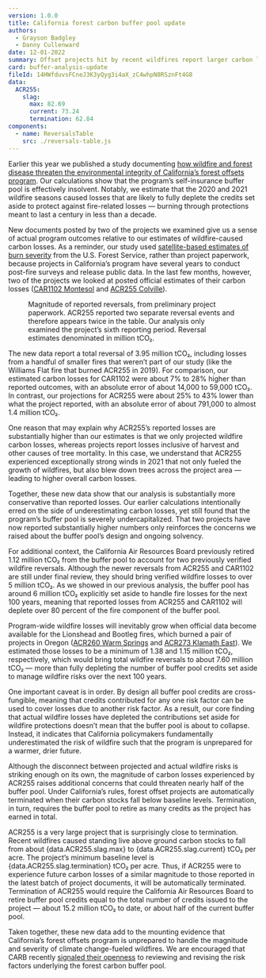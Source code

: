 ```yaml
---
version: 1.0.0
title: California forest carbon buffer pool update
authors:
  - Grayson Badgley
  - Danny Cullenward
date: 12-01-2022
summary: Offset projects hit by recent wildfires report larger carbon losses than we had projected.
card: buffer-analysis-update
fileId: 14HWfduvsFCneJ3K3yQyg3i4aX_zC4whpN8RSznFt4G8
data:
  ACR255:
    slag:
      max: 82.69
      current: 73.24
      termination: 62.84
components:
  - name: ReversalsTable
    src: ./reversals-table.js
---
```


Earlier this year we published a study documenting [how wildfire and forest disease threaten the environmental integrity of California’s forest offsets program](http://dx.doi.org/10.3389/ffgc.2022.930426). Our calculations show that the program’s self-insurance buffer pool is effectively insolvent. Notably, we estimate that the 2020 and 2021 wildfire seasons caused losses that are likely to fully deplete the credits set aside to protect against fire-related losses — burning through protections meant to last a century in less than a decade.

New documents posted by two of the projects we examined give us a sense of actual program outcomes relative to our estimates of wildfire-caused carbon losses. As a reminder, our study used [satellite-based estimates of burn severity](https://burnseverity.cr.usgs.gov/ravg/) from the U.S. Forest Service, rather than project paperwork, because projects in California’s program have several years to conduct post-fire surveys and release public data. In the last few months, however, two of the projects we looked at posted official estimates of their carbon losses ([CAR1102 Montesol](https://thereserve2.apx.com/mymodule/reg/TabDocuments.asp?r=111&ad=Prpt&act=update&type=PRO&aProj=pub&tablename=doc&id1=1102) and [ACR255 Colville](https://acr2.apx.com/mymodule/reg/TabDocuments.asp?r=111&ad=Prpt&act=update&type=PRO&aProj=pub&tablename=doc&id1=255)).

<Figure>
  <ReversalsTable />
  <TableCaption number={1}>
    Magnitude of reported reversals, from preliminary project paperwork. ACR255
    reported two separate reversal events and therefore appears twice in the
    table. Our analysis only examined the project’s sixth reporting period.
    Reversal estimates denominated in million tCO₂.
  </TableCaption>
</Figure>

The new data report a total reversal of 3.95 million tCO₂, including losses from a handful of smaller fires that weren’t part of our study (like the Williams Flat fire that burned ACR255 in 2019). For comparison, our estimated carbon losses for CAR1102 were about 7% to 28% higher than reported outcomes, with an absolute error of about 14,000 to 59,000 tCO₂. In contrast, our projections for ACR255 were about 25% to 43% lower than what the project reported, with an absolute error of about 791,000 to almost 1.4 million tCO₂.

One reason that may explain why ACR255’s reported losses are substantially higher than our estimates is that we only projected wildfire carbon losses, whereas projects report losses inclusive of harvest and other causes of tree mortality. In this case, we understand that ACR255 experienced exceptionally strong winds in 2021 that not only fueled the growth of wildfires, but also blew down trees across the project area — leading to higher overall carbon losses.

Together, these new data show that our analysis is substantially more conservative than reported losses. Our earlier calculations intentionally erred on the side of underestimating carbon losses, yet still found that the program’s buffer pool is severely undercapitalized. That two projects have now reported substantially higher numbers only reinforces the concerns we raised about the buffer pool’s design and ongoing solvency.

For additional context, the California Air Resources Board previously retired 1.12 million tCO₂ from the buffer pool to account for two previously verified wildfire reversals. Although the newer reversals from ACR255 and CAR1102 are still under final review, they should bring verified wildfire losses to over 5 million tCO₂. As we showed in our previous analysis, the buffer pool has around 6 million tCO₂ explicitly set aside to handle fire losses for the next 100 years, meaning that reported losses from ACR255 and CAR1102 will deplete over 80 percent of the fire component of the buffer pool.

Program-wide wildfire losses will inevitably grow when official data become available for the Lionshead and Bootleg fires, which burned a pair of projects in Oregon ([ACR260 Warm Springs](https://acr2.apx.com/mymodule/reg/prjView.asp?id1=260) and [ACR273 Klamath East](https://acr2.apx.com/mymodule/reg/prjView.asp?id1=273)). We estimated those losses to be a minimum of 1.38 and 1.15 million tCO₂, respectively, which would bring total wildfire reversals to about 7.60 million tCO₂ — more than fully depleting the number of buffer pool credits set aside to manage wildfire risks over the next 100 years.

One important caveat is in order. By design all buffer pool credits are cross-fungible, meaning that credits contributed for any one risk factor can be used to cover losses due to another risk factor. As a result, our core finding that actual wildfire losses have depleted the contributions set aside for wildfire protections doesn’t mean that the buffer pool is about to collapse. Instead, it indicates that California policymakers fundamentally underestimated the risk of wildfire such that the program is unprepared for a warmer, drier future.

Although the disconnect between projected and actual wildfire risks is striking enough on its own, the magnitude of carbon losses experienced by ACR255 raises additional concerns that could threaten nearly half of the buffer pool. Under California’s rules, forest offset projects are automatically terminated when their carbon stocks fall below baseline levels. Termination, in turn, requires the buffer pool to retire as many credits as the project has earned in total.

ACR255 is a very large project that is surprisingly close to termination. Recent wildfires caused standing live above ground carbon stocks to fall from about {data.ACR255.slag.max} to {data.ACR255.slag.current} tCO₂ per acre. The project’s minimum baseline level is {data.ACR255.slag.termination} tCO₂ per acre. Thus, if ACR255 were to experience future carbon losses of a similar magnitude to those reported in the latest batch of project documents, it will be automatically terminated. Termination of ACR255 would require the California Air Resources Board to retire buffer pool credits equal to the total number of credits issued to the project — about 15.2 million tCO₂ to date, or about half of the current buffer pool.

Taken together, these new data add to the mounting evidence that California’s forest offsets program is unprepared to handle the magnitude and severity of climate change-fueled wildfires. We are encouraged that CARB recently [signaled their openness](https://ww2.arb.ca.gov/resources/documents/us-forest-offset-workshop-presentations-november-2022) to reviewing and revising the risk factors underlying the forest carbon buffer pool.

